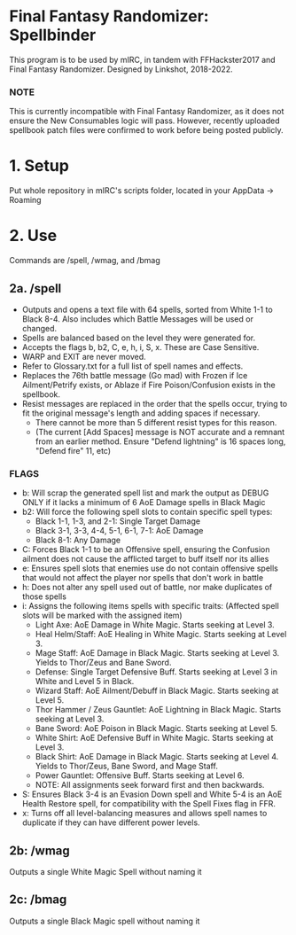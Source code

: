 # Final Fantasy Randomizer: Spellbinder
This program is to be used by mIRC, in tandem with FFHackster2017 and Final Fantasy Randomizer. Designed by Linkshot, 2018-2022.
### NOTE
This is currently incompatible with Final Fantasy Randomizer, as it does not ensure the New Consumables logic will pass.
However, recently uploaded spellbook patch files were confirmed to work before being posted publicly.

# 1. Setup
Put whole repository in mIRC's scripts folder, located in your AppData -> Roaming

# 2. Use
Commands are /spell, /wmag, and /bmag

## 2a. /spell
- Outputs and opens a text file with 64 spells, sorted from White 1-1 to Black 8-4. Also includes which Battle Messages will be used or changed.
- Spells are balanced based on the level they were generated for.
- Accepts the flags b, b2, C, e, h, i, S, x. These are Case Sensitive.
- WARP and EXIT are never moved.
- Refer to Glossary.txt for a full list of spell names and effects.
- Replaces the 76th battle message (Go mad) with Frozen if Ice Ailment/Petrify exists, or Ablaze if Fire Poison/Confusion exists in the spellbook.
- Resist messages are replaced in the order that the spells occur, trying to fit the original message's length and adding spaces if necessary.
  - There cannot be more than 5 different resist types for this reason.
  - (The current [Add Spaces] message is NOT accurate and a remnant from an earlier method. Ensure "Defend lightning" is 16 spaces long, "Defend fire" 11, etc)

### FLAGS
- b: Will scrap the generated spell list and mark the output as DEBUG ONLY if it lacks a minimum of 6 AoE Damage spells in Black Magic
- b2: Will force the following spell slots to contain specific spell types:
   - Black 1-1, 1-3, and 2-1: Single Target Damage
   - Black 3-1, 3-3, 4-4, 5-1, 6-1, 7-1: AoE Damage
   - Black 8-1: Any Damage
- C: Forces Black 1-1 to be an Offensive spell, ensuring the Confusion ailment does not cause the afflicted target to buff itself nor its allies
- e: Ensures spell slots that enemies use do not contain offensive spells that would not affect the player nor spells that don't work in battle
- h: Does not alter any spell used out of battle, nor make duplicates of those spells
- i: Assigns the following items spells with specific traits: (Affected spell slots will be marked with the assigned item)
   - Light Axe: AoE Damage in White Magic. Starts seeking at Level 3.
   - Heal Helm/Staff: AoE Healing in White Magic. Starts seeking at Level 3.
   - Mage Staff: AoE Damage in Black Magic. Starts seeking at Level 3. Yields to Thor/Zeus and Bane Sword.
   - Defense: Single Target Defensive Buff. Starts seeking at Level 3 in White and Level 5 in Black.
   - Wizard Staff: AoE Ailment/Debuff in Black Magic. Starts seeking at Level 5.
   - Thor Hammer / Zeus Gauntlet: AoE Lightning in Black Magic. Starts seeking at Level 3.
   - Bane Sword: AoE Poison in Black Magic. Starts seeking at Level 5.
   - White Shirt: AoE Defensive Buff in White Magic. Starts seeking at Level 3.
   - Black Shirt: AoE Damage in Black Magic. Starts seeking at Level 4. Yields to Thor/Zeus, Bane Sword, and Mage Staff.
   - Power Gauntlet: Offensive Buff. Starts seeking at Level 6.
   - NOTE: All assignments seek forward first and then backwards.
- S: Ensures Black 3-4 is an Evasion Down spell and White 5-4 is an AoE Health Restore spell, for compatibility with the Spell Fixes flag in FFR.
- x: Turns off all level-balancing measures and allows spell names to duplicate if they can have different power levels.

## 2b: /wmag
Outputs a single White Magic Spell without naming it

## 2c: /bmag
Outputs a single Black Magic spell without naming it
